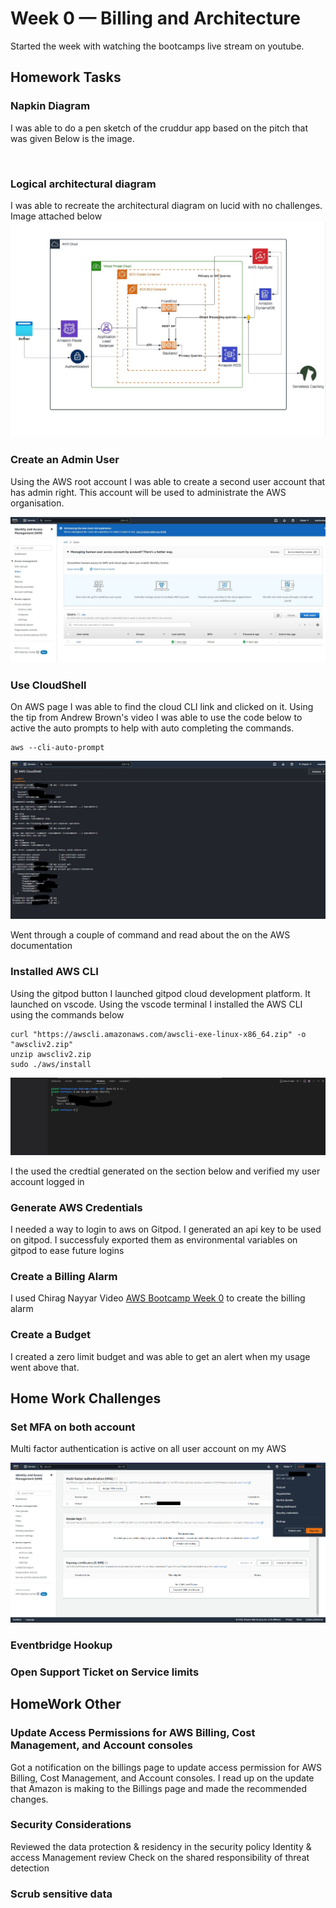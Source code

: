 # Week 0 — Billing and Architecture
Started the week with watching the bootcamps live stream on youtube. 

## Homework Tasks

### Napkin Diagram
I was able to do a pen sketch of the cruddur app based on the pitch that was given 
Below is the image.

![]()


### Logical architectural diagram
I was able to recreate the architectural diagram on lucid with no challenges.
Image attached below
![Logic diagram](assets/week0/crudder%20architectural.jpg)

### Create an Admin User
Using the AWS root account I was able to create a second user account that has admin right. This account will be used to administrate the AWS organisation.

![Admin USer](assets/week0/User.jpg)
### Use CloudShell
On AWS page I was able to find the cloud CLI link and clicked on it. Using the tip from Andrew Brown's video I was able to use the code below to active the auto prompts to help with auto completing the commands.

```
aws --cli-auto-prompt

```
![Cloud Shell](assets/week0/aws%20cloud%20cli.jpg)

Went through a couple of command and read about the on the AWS documentation

### Installed AWS CLI
Using the gitpod button I launched gitpod cloud development platform. It launched on vscode. Using the vscode terminal I installed the AWS CLI using the commands below
```
curl "https://awscli.amazonaws.com/awscli-exe-linux-x86_64.zip" -o "awscliv2.zip"
unzip awscliv2.zip
sudo ./aws/install

```

![Aws cli](assets/week0/aws%20cli.jpg)

I the used the credtial generated on the section below and verified my user account logged in

### Generate AWS Credentials
I needed a way to login to aws on Gitpod. I generated an api key to be used on gitpod. I successfuly exported them as environmental variables on gitpod to ease future logins


### Create a Billing Alarm
I used Chirag Nayyar Video [AWS Bootcamp Week 0](https://www.youtube.com/watch?v=OVw3RrlP-sI) to create the billing alarm
![]()

### Create a Budget
I created a zero limit budget and was able to get an alert when my usage went above that.
![]()


## Home Work Challenges
### Set MFA on both account
Multi factor authentication is active on all user account on my AWS

![MFA](assets/week0/USer%20login.png)

### Eventbridge Hookup
### Open Support Ticket on Service limits

## HomeWork Other
### Update Access Permissions for AWS Billing, Cost Management, and Account consoles
Got a notification on the billings page to update access permission for AWS Billing, Cost Management, and Account consoles. I read up on the update that Amazon is making to the Billings page and made the recommended changes.

### Security Considerations
Reviewed the data protection & residency in the security policy
Identity & access Management review
Check on the shared responsibility of threat detection


### Scrub sensitive data
